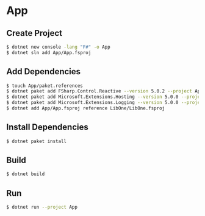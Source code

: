 # App

## Create Project
```bash
$ dotnet new console -lang "F#" -o App
$ dotnet sln add App/App.fsproj
```

## Add Dependencies
```bash
$ touch App/paket.references
$ dotnet paket add FSharp.Control.Reactive --version 5.0.2 --project App
$ dotnet paket add Microsoft.Extensions.Hosting --version 5.0.0 --project App
$ dotnet paket add Microsoft.Extensions.Logging --version 5.0.0 --project App
$ dotnet add App/App.fsproj reference LibOne/LibOne.fsproj
```

## Install Dependencies
```bash
$ dotnet paket install
```

## Build
```bash
$ dotnet build
```

## Run
```bash
$ dotnet run --project App
```
